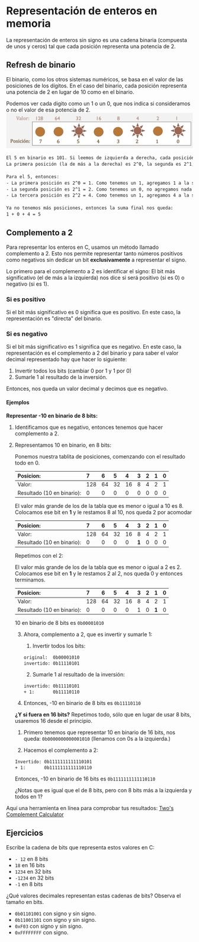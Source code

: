 # Representación de enteros en memoria
La representación de enteros sin signo es una cadena binaria (compuesta de unos y ceros) tal que cada posición representa una potencia de 2.

## Refresh de binario
El binario, como los otros sistemas numéricos, se basa en el valor de las posiciones de los dígitos. En el caso del binario, cada posición representa una potencia de 2 en lugar de 10 como en el binario.

Podemos ver cada digito como un 1 o un 0, que nos indica si consideramos o no el valor de esa potencia de 2.
![Representación de enteros sin signo](./img/binario_refresh.png)

```txt
El 5 en binario es 101. Si leemos de izquierda a derecha, cada posición representa una potencia de 2, y el 1 y 0 nos indica si consideramos el valor de esa potencia o no.
La primera posición (la de más a la derecha) es 2^0, la segunda es 2^1, la tercera es 2^2 etc.

Para el 5, entonces:
- La primera posición es 2^0 = 1. Como tenemos un 1, agregamos 1 a la suma.
- La segunda posición es 2^1 = 2. Como tenemos un 0, no agregamos nada a la suma.
- La tercera posición es 2^2 = 4. Como tenemos un 1, agregamos 4 a la suma.

Ya no tenemos más posiciones, entonces la suma final nos queda:
1 + 0 + 4 = 5

```


## Complemento a 2
Para representar los enteros en C, usamos un método llamado complemento a 2. Esto nos permite representar tanto números positivos como negativos sin dedicar un bit **exclusivamente** a representar el signo.

Lo primero para el complemento a 2 es identificar el signo: El bit más significativo (el de más a la izquierda) nos dice si será positivo (si es 0) o negativo (si es 1).

### Si es positivo
Si el bit más significativo es 0 significa que es positivo. En este caso, la representación es "directa" del binario.

### Si es negativo
Si el bit más significativo es 1 significa que es negativo. En este caso, la representación es el complemento a 2 del binario y para saber el valor decimal representado hay que hacer lo siguiente:

1. Invertir todos los bits (cambiar 0 por 1 y 1 por 0)
2. Sumarle 1 al resultado de la inversión.

Entonces, nos queda un valor decimal y decimos que es negativo.

#### Ejemplos
**Representar -10 en binario de 8 bits:**

1) Identificamos que es negativo, entonces tenemos que hacer complemento a 2.

2) Representamos 10 en binario, en 8 bits:

    Ponemos nuestra tablita de posiciones, comenzando con el resultado todo en 0.

    | Posicion: | 7 | 6 | 5 | 4 | 3 | 2 | 1 | 0 |
    |-----------|---|---|---|---|---|---|---|---|
    | Valor:    | 128 | 64 | 32 | 16 | 8 | 4 | 2 | 1 |
    | Resultado (10 en binario): | 0 | 0 | 0 | 0 | 0 | 0 | 0 | 0 |

    El valor más grande de los de la tabla que es menor o igual a 10 es 8. Colocamos ese bit en **1** y le restamos 8 al 10, nos queda 2 por acomodar
    
    | Posicion: | 7 | 6 | 5 | 4 | 3 | 2 | 1 | 0 |
    |-----------|---|---|---|---|---|---|---|---|
    | Valor:    | 128 | 64 | 32 | 16 | 8 | 4 | 2 | 1 |
    | Resultado (10 en binario): | 0 | 0 | 0 | 0 | **1** | 0 | 0 | 0 |

    Repetimos con el 2:

    El valor más grande de los de la tabla que es menor o igual a 2 es 2. Colocamos ese bit en **1** y le restamos 2 al 2, nos queda 0 y entonces terminamos.

    | Posicion: | 7 | 6 | 5 | 4 | 3 | 2 | 1 | 0 |
    |-----------|---|---|---|---|---|---|---|---|
    | Valor:    | 128 | 64 | 32 | 16 | 8 | 4 | 2 | 1 |
    | Resultado (10 en binario): | 0 | 0 | 0 | 0 | 1 | 0 | **1** | 0 |


    10 en binario de 8 bits es `0b00001010`

    3) Ahora, complemento a 2, que es invertir y sumarle 1:

        1) Invertir todos los bits:
        ```
        original:  0b00001010
        invertido: 0b11110101
        ```

        2) Sumarle 1 al resultado de la inversión:
        ```
        invertido: 0b11110101
        + 1:       0b11110110
        ```

    4) Entonces, -10 en binario de 8 bits es `0b11110110` 

    **¿Y si fuera en 16 bits?**
    Repetimos todo, sólo que en lugar de usar 8 bits, usaremos 16 desde el principio.

    1. Primero tenemos que representar 10 en binario de 16 bits, nos queda:
    `0b0000000000001010` (llenamos con 0s a la izquierda.)

    2. Hacemos el complemento a 2:
    ```
    Invertido: 0b1111111111110101
    + 1:       0b1111111111110110
    ```

    Entonces, -10 en binario de 16 bits es `0b1111111111110110`

    ¿Notas que es igual que el de 8 bits, pero con 8 bits más a la izquierda y todos en 1?

Aquí una herramienta en línea para comprobar tus resultados: [Two's Complement Calculator](https://www.exploringbinary.com/twos-complement-converter/)

## Ejercicios
Escribe la cadena de bits que representa estos valores en C:

- `- 12` en 8 bits
- `18` en 16 bits
- `1234` en 32 bits
- `-1234` en 32 bits
- `-1` en 8 bits

¿Qué valores decimales representan estas cadenas de bits? Observa el tamaño en bits.
- `0b01101001` con signo y sin signo.
- `0b11001101` con signo y sin signo.
- `0xF03` con signo y sin signo.
- `0xFFFFFFFF` con signo.
